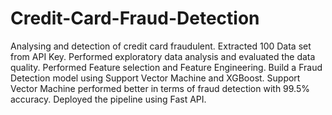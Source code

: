 # Credit-Card-Fraud-Detection
Analysing and detection of credit card fraudulent. 
Extracted 100 Data set from API Key.
Performed exploratory data analysis and evaluated the data quality.
Performed Feature selection and Feature Engineering.
Build a Fraud Detection model using Support Vector Machine and XGBoost. Support Vector Machine performed better in terms of fraud detection with 99.5% accuracy.
Deployed the pipeline using Fast API.
